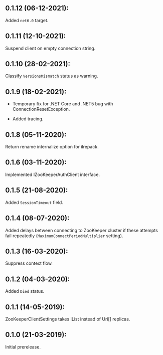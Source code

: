 ## 0.1.12 (06-12-2021):

Added `net6.0` target.

## 0.1.11 (12-10-2021):

Suspend client on empty connection string.

## 0.1.10 (28-02-2021):

Classify `VersionsMismatch` status as warning.

## 0.1.9 (18-02-2021):

- Temporary fix for .NET Core and .NET5 bug with ConnectionResetException.

- Added tracing.

## 0.1.8 (05-11-2020):

Return rename internalize option for ilrepack.

## 0.1.6 (03-11-2020):

Implemented IZooKeeperAuthClient interface.

## 0.1.5 (21-08-2020):

Added `SessionTimeout` field.


## 0.1.4 (08-07-2020):

Added delays between connecting to ZooKeeper cluster if these attempts fail repeatedly (`MaximumConnectPeriodMultiplier` setting).

## 0.1.3 (16-03-2020):

Suppress context flow.

## 0.1.2 (04-03-2020):

Added `Died` status.

## 0.1.1 (14-05-2019): 

ZooKeeperClientSettings takes IList<Uri> instead of Uri[] replicas.

## 0.1.0 (21-03-2019): 

Initial prerelease.